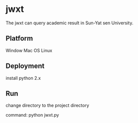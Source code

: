 jwxt
====

The jwxt can query academic result in Sun-Yat sen University.

Platform
--------

Window
Mac OS
Linux

Deployment
----------

install python 2.x

Run
---

change directory to the project directory

command: python jwxt.py
